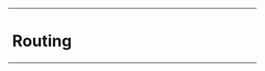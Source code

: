 
<table>
<tr>
<td width="500px" valign="top">

# Routing


</td>
<td width="600px"><br>



</td>
</tr>
</table>